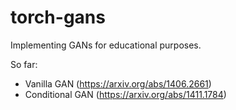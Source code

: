 # torch-gans
Implementing GANs for educational purposes.

 So far:
 -   Vanilla GAN (https://arxiv.org/abs/1406.2661)
 -   Conditional GAN (https://arxiv.org/abs/1411.1784)
